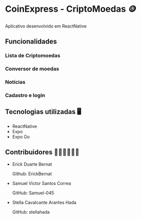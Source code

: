 # CoinExpress - CriptoMoedas 🪙
Aplicativo desenvolvido em ReactNative 

## Funcionalidades 
### **Lista de Criptomoedas**

### **Conversor de moedas**

### **Notícias**

### **Cadastro e login**
## Tecnologias utilizadas 🖥️
- ReactNative
- Expo
- Expo Go

## Contribuidores 🧑‍💻👩‍💻🧑‍💻
- Erick Duarte Bernat

  Github: ErickBernat
- Samuel Victor Santos Correa

  GitHub: Samuel-045

- Stella Cavalcante Arantes Hada

  GitHub: stellahada
